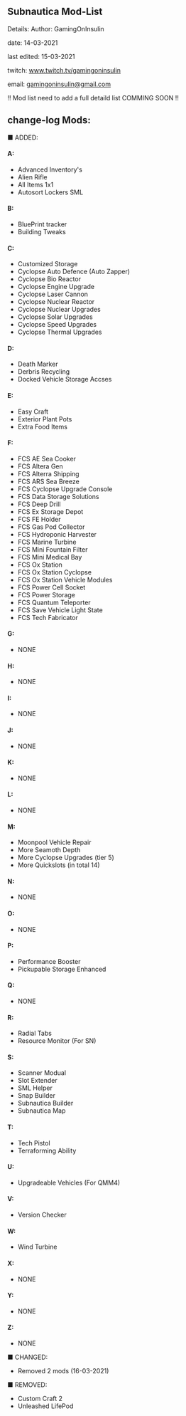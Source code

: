 ## Subnautica Mod-List
Details:
  Author: GamingOnInsulin

  date: 14-03-2021
 
  last edited: 15-03-2021

  twitch: www.twitch.tv/gamingoninsulin

  email: gamingoninsulin@gmail.com

!! Mod list need to add a full detaild list 
COMMING SOON !!


## change-log Mods:

■ ADDED:
 #### A:
 - Advanced Inventory's
 - Alien Rifle
 - All Items 1x1
 - Autosort Lockers SML
 #### B:
 - BluePrint tracker
 - Building Tweaks
 #### C:
 - Customized Storage
 - Cyclopse Auto Defence (Auto Zapper)
 - Cyclopse Bio Reactor
 - Cyclopse Engine Upgrade
 - Cyclopse Laser Cannon
 - Cyclopse Nuclear Reactor
 - Cyclopse Nuclear Upgrades
 - Cyclopse Solar Upgrades
 - Cyclopse Speed Upgrades
 - Cyclopse Thermal Upgrades
 #### D:
 - Death Marker
 - Derbris Recycling
 - Docked Vehicle Storage Accses
 #### E:
 - Easy Craft
 - Exterior Plant Pots
 - Extra Food Items
 #### F:
 - FCS AE Sea Cooker
 - FCS Altera Gen
 - FCS Alterra Shipping
 - FCS ARS Sea Breeze
 - FCS Cyclopse Upgrade Console
 - FCS Data Storage Solutions
 - FCS Deep Drill
 - FCS Ex Storage Depot
 - FCS FE Holder
 - FCS Gas Pod Collector
 - FCS Hydroponic Harvester
 - FCS Marine Turbine
 - FCS Mini Fountain Filter
 - FCS Mini Medical Bay
 - FCS Ox Station
 - FCS Ox Station Cyclopse
 - FCS Ox Station Vehicle Modules
 - FCS Power Cell Socket
 - FCS Power Storage
 - FCS Quantum Teleporter
 - FCS Save Vehicle Light State
 - FCS Tech Fabricator
#### G:
 - NONE
#### H:
 - NONE
#### I:
 - NONE
#### J:
 - NONE
#### K:
 - NONE
#### L:
 - NONE
#### M:
 - Moonpool Vehicle Repair
 - More Seamoth Depth
 - More Cyclopse Upgrades (tier 5)
 - More  Quickslots (in total 14)
#### N:
 - NONE
#### O:
 - NONE
#### P:
 - Performance Booster
 - Pickupable Storage Enhanced
#### Q:
 - NONE
#### R:
 - Radial Tabs
 - Resource Monitor (For SN)
#### S:
 - Scanner Modual
 - Slot Extender
 - SML Helper
 - Snap Builder
 - Subnautica Builder
 - Subnautica Map
#### T:
 - Tech Pistol
 - Terraforming Ability
#### U:
 - Upgradeable Vehicles (For QMM4)
#### V:
 - Version Checker
#### W:
 - Wind Turbine
#### X:
 - NONE
#### Y:
 - NONE
#### Z:
 - NONE
 
 
■ CHANGED:
 - Removed 2 mods (16-03-2021)

■ REMOVED:
 - Custom Craft 2
 - Unleashed LifePod
